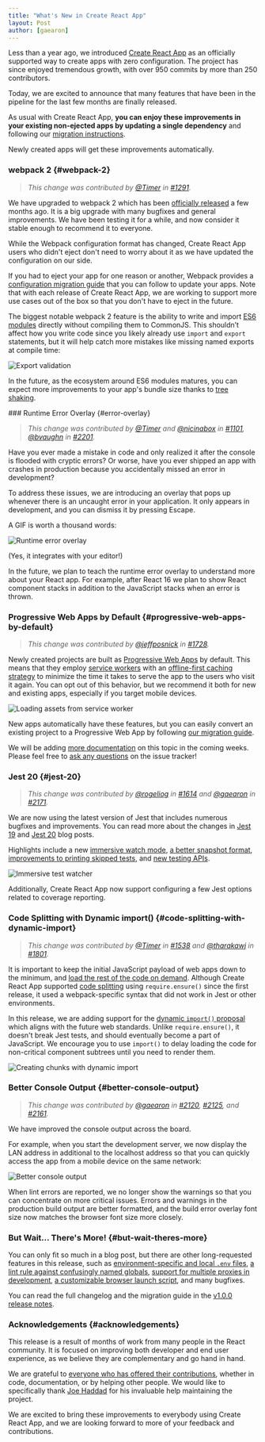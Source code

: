 ```yaml
---
title: "What's New in Create React App"
layout: Post
author: [gaearon]
---
```


Less than a year ago, we introduced [Create React App](/blog/2016/07/22/create-apps-with-no-configuration) as an officially supported way to create apps with zero configuration. The project has since enjoyed tremendous growth, with over 950 commits by more than 250 contributors.

Today, we are excited to announce that many features that have been in the pipeline for the last few months are finally released.

As usual with Create React App, **you can enjoy these improvements in your existing non-ejected apps by updating a single dependency** and following our [migration instructions](https://github.com/facebookincubator/create-react-app/releases/tag/v1.0.0).

Newly created apps will get these improvements automatically.

### webpack 2 {#webpack-2}

> _This change was contributed by [@Timer](https://github.com/Timer) in [#1291](https://github.com/facebookincubator/create-react-app/pull/1291)._

We have upgraded to webpack 2 which has been [officially released](https://medium.com/webpack/webpack-2-and-beyond-40520af9067f) a few months ago. It is a big upgrade with many bugfixes and general improvements. We have been testing it for a while, and now consider it stable enough to recommend it to everyone.

While the Webpack configuration format has changed, Create React App users who didn't eject don't need to worry about it as we have updated the configuration on our side.

If you had to eject your app for one reason or another, Webpack provides a [configuration migration guide](https://webpack.js.org/guides/migrating/) that you can follow to update your apps. Note that with each release of Create React App, we are working to support more use cases out of the box so that you don't have to eject in the future.

The biggest notable webpack 2 feature is the ability to write and import [ES6 modules](http://2ality.com/2014/09/es6-modules-final) directly without compiling them to CommonJS. This shouldn’t affect how you write code since you likely already use `import` and `export` statements, but it will help catch more mistakes like missing named exports at compile time:

![Export validation](/images/blog/cra-update-exports.gif)

In the future, as the ecosystem around ES6 modules matures, you can expect more improvements to your app's bundle size thanks to [tree shaking](https://webpack.js.org/guides/tree-shaking/).

### Runtime Error Overlay {#error-overlay}

> _This change was contributed by [@Timer](https://github.com/Timer) and [@nicinabox](https://github.com/nicinabox) in [#1101](https://github.com/facebookincubator/create-react-app/pull/1101), [@bvaughn](https://github.com/bvaughn) in [#2201](https://github.com/facebookincubator/create-react-app/pull/2201)._

Have you ever made a mistake in code and only realized it after the console is flooded with cryptic errors? Or worse, have you ever shipped an app with crashes in production because you accidentally missed an error in development?

To address these issues, we are introducing an overlay that pops up whenever there is an uncaught error in your application. It only appears in development, and you can dismiss it by pressing Escape.

A GIF is worth a thousand words:

![Runtime error overlay](/images/blog/cra-runtime-error.gif)

(Yes, it integrates with your editor!)

In the future, we plan to teach the runtime error overlay to understand more about your React app. For example, after React 16 we plan to show React component stacks in addition to the JavaScript stacks when an error is thrown.

### Progressive Web Apps by Default {#progressive-web-apps-by-default}

> _This change was contributed by [@jeffposnick](https://github.com/jeffposnick) in [#1728](https://github.com/facebookincubator/create-react-app/pull/1728)._

Newly created projects are built as [Progressive Web Apps](https://developers.google.com/web/progressive-web-apps/) by default. This means that they employ [service workers](https://developers.google.com/web/fundamentals/getting-started/primers/service-workers) with an [offline-first caching strategy](https://developers.google.com/web/fundamentals/instant-and-offline/offline-cookbook/#cache-falling-back-to-network) to minimize the time it takes to serve the app to the users who visit it again. You can opt out of this behavior, but we recommend it both for new and existing apps, especially if you target mobile devices.

![Loading assets from service worker](/images/blog/cra-pwa.png)

New apps automatically have these features, but you can easily convert an existing project to a Progressive Web App by following [our migration guide](https://github.com/facebookincubator/create-react-app/releases/tag/v1.0.0).

We will be adding [more documentation](https://github.com/facebookincubator/create-react-app/blob/master/packages/react-scripts/template/README.md#making-a-progressive-web-app) on this topic in the coming weeks. Please feel free to [ask any questions](https://github.com/facebookincubator/create-react-app/issues/new) on the issue tracker!

### Jest 20 {#jest-20}

> _This change was contributed by [@rogeliog](https://github.com/rogeliog) in [#1614](https://github.com/facebookincubator/create-react-app/pull/1614) and [@gaearon](https://github.com/gaearon) in [#2171](https://github.com/facebookincubator/create-react-app/pull/2171)._

We are now using the latest version of Jest that includes numerous bugfixes and improvements. You can read more about the changes in [Jest 19](https://facebook.github.io/jest/blog/2017/02/21/jest-19-immersive-watch-mode-test-platform-improvements) and [Jest 20](http://facebook.github.io/jest/blog/2017/05/06/jest-20-delightful-testing-multi-project-runner) blog posts.

Highlights include a new [immersive watch mode](https://facebook.github.io/jest/blog/2017/02/21/jest-19-immersive-watch-mode-test-platform-improvements#immersive-watch-mode), [a better snapshot format](https://facebook.github.io/jest/blog/2017/02/21/jest-19-immersive-watch-mode-test-platform-improvements#snapshot-updates), [improvements to printing skipped tests](https://facebook.github.io/jest/blog/2017/02/21/jest-19-immersive-watch-mode-test-platform-improvements#improved-printing-of-skipped-tests), and [new testing APIs](https://facebook.github.io/jest/blog/2017/05/06/jest-20-delightful-testing-multi-project-runner#new-improved-testing-apis).

![Immersive test watcher](/images/blog/cra-jest-search.gif)

Additionally, Create React App now support configuring a few Jest options related to coverage reporting.

### Code Splitting with Dynamic import() {#code-splitting-with-dynamic-import}

> _This change was contributed by [@Timer](https://github.com/Timer) in [#1538](https://github.com/facebookincubator/create-react-app/pull/1538) and [@tharakawj](https://github.com/tharakawj) in [#1801](https://github.com/facebookincubator/create-react-app/pull/1801)._

It is important to keep the initial JavaScript payload of web apps down to the minimum, and [load the rest of the code on demand](https://medium.com/@addyosmani/progressive-web-apps-with-react-js-part-2-page-load-performance-33b932d97cf2). Although Create React App supported [code splitting](https://webpack.js.org/guides/code-splitting-async/) using `require.ensure()` since the first release, it used a webpack-specific syntax that did not work in Jest or other environments.

In this release, we are adding support for the [dynamic `import()` proposal](http://2ality.com/2017/01/import-operator#loading-code-on-demand) which aligns with the future web standards. Unlike `require.ensure()`, it doesn't break Jest tests, and should eventually become a part of JavaScript. We encourage you to use `import()` to delay loading the code for non-critical component subtrees until you need to render them.

![Creating chunks with dynamic import](/images/blog/cra-dynamic-import.gif)

### Better Console Output {#better-console-output}

> _This change was contributed by [@gaearon](https://github.com/gaearon) in [#2120](https://github.com/facebookincubator/create-react-app/pull/2120), [#2125](https://github.com/facebookincubator/create-react-app/pull/2125), and [#2161](https://github.com/facebookincubator/create-react-app/pull/2161)._

We have improved the console output across the board.

For example, when you start the development server, we now display the LAN address in additional to the localhost address so that you can quickly access the app from a mobile device on the same network:

![Better console output](/images/blog/cra-better-output.png)

When lint errors are reported, we no longer show the warnings so that you can concentrate on more critical issues. Errors and warnings in the production build output are better formatted, and the build error overlay font size now matches the browser font size more closely.

### But Wait... There's More! {#but-wait-theres-more}

You can only fit so much in a blog post, but there are other long-requested features in this release, such as [environment-specific and local `.env` files](https://github.com/facebookincubator/create-react-app/pull/1344), [a lint rule against confusingly named globals](https://github.com/facebookincubator/create-react-app/pull/2130), [support for multiple proxies in development](https://github.com/facebookincubator/create-react-app/pull/1790), [a customizable browser launch script](https://github.com/facebookincubator/create-react-app/pull/1590), and many bugfixes.

You can read the full changelog and the migration guide in the [v1.0.0 release notes](https://github.com/facebookincubator/create-react-app/releases/tag/v1.0.0).

### Acknowledgements {#acknowledgements}

This release is a result of months of work from many people in the React community. It is focused on improving both developer and end user experience, as we believe they are complementary and go hand in hand.

We are grateful to [everyone who has offered their contributions](https://github.com/facebookincubator/create-react-app/graphs/contributors), whether in code, documentation, or by helping other people. We would like to specifically thank [Joe Haddad](https://github.com/timer) for his invaluable help maintaining the project.

We are excited to bring these improvements to everybody using Create React App, and we are looking forward to more of your feedback and contributions.
